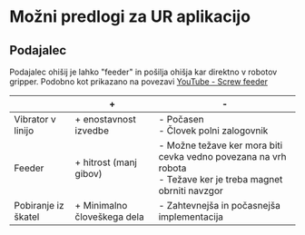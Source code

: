 # Možni predlogi za UR aplikacijo

## Podajalec

Podajalec ohišij je lahko "feeder" in pošilja ohišja kar direktno v robotov gripper. Podobno kot prikazano na povezavi [YouTube - Screw feeder](https://youtube.com/shorts/93dVMB96Kgs?feature=share)

|                     	| +                           	| -                                                                                                            	 |
|---------------------	|-----------------------------	|--------------------------------------------------------------------------------------------------------------	 |
| Vibrator v linijo   	| + enostavnost izvedbe       	| - Počasen <br> - Človek polni zalogovnik                                                                     	 | 
| Feeder              	| + hitrost (manj gibov) <br> 	| - Možne težave ker mora biti cevka vedno povezana na vrh robota<br>- Težave ker je treba magnet obrniti navzgor| 
| Pobiranje iz škatel 	| + Minimalno človeškega dela 	| - Zahtevnejša in počasnejša implementacija                                                                   	 |
